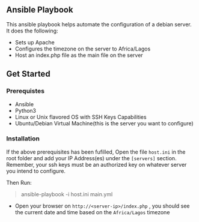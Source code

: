 ## Ansible Playbook

This ansible playbook helps automate the configuration of a debian server. It does the following:

- Sets up Apache
- Configures the timezone on the server to Africa/Lagos
- Host an index.php file as the main file on the server

## Get Started

### Prerequistes

- Ansible
- Python3
- Linux or Unix flavored OS with SSH Keys Capabilities
- Ubuntu/Debian Virtual Machine(this is the server you want to configure)

### Installation

If the above prerequisites has been fufilled, Open the file `host.ini` in the root folder and add your IP Address(es) under the `[servers]` section. Remember, your ssh keys must be an authorized key on whatever server you intend to configure.

Then Run:

> ansible-playbook -i host.ini main.yml


- Open your browser on `http://<server-ip>/index.php` , you should see the current date and time based on the `Africa/Lagos` timezone
